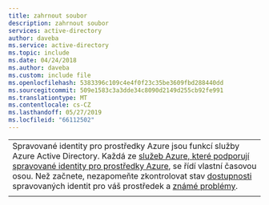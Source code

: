 ```yaml
---
title: zahrnout soubor
description: zahrnout soubor
services: active-directory
author: daveba
ms.service: active-directory
ms.topic: include
ms.date: 04/24/2018
ms.author: daveba
ms.custom: include file
ms.openlocfilehash: 5383396c109c4e4f0f23c35be3609fbd288440dd
ms.sourcegitcommit: 509e1583c3a3dde34c8090d2149d255cb92fe991
ms.translationtype: MT
ms.contentlocale: cs-CZ
ms.lasthandoff: 05/27/2019
ms.locfileid: "66112502"
---
```

|  |
|--|
|Spravované identity pro prostředky Azure jsou funkcí služby Azure Active Directory. Každá ze [služeb Azure, které podporují spravované identity pro prostředky Azure](/azure/active-directory/managed-identities-azure-resources/services-support-msi), se řídí vlastní časovou osou. Než začnete, nezapomeňte zkontrolovat stav [dostupnosti](/azure/active-directory/managed-identities-azure-resources/services-support-msi) spravovaných identit pro váš prostředek a [známé problémy](/azure/active-directory/managed-identities-azure-resources/known-issues).|
|  |